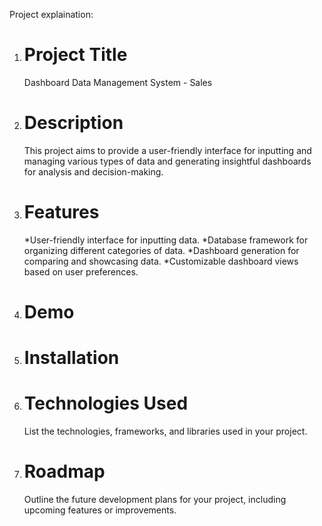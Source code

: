 Project explaination:

1. # Project Title
   Dashboard Data Management System - Sales
2. # Description

   This project aims to provide a user-friendly interface for inputting and managing various types of data and generating insightful dashboards for analysis and decision-making.

3. # Features

   *User-friendly interface for inputting data.
   *Database framework for organizing different categories of data.
   *Dashboard generation for comparing and showcasing data.
   *Customizable dashboard views based on user preferences.

4. # Demo
5. # Installation
6. # Technologies Used
   List the technologies, frameworks, and libraries used in your project.
7. # Roadmap
   Outline the future development plans for your project, including upcoming features or improvements.

